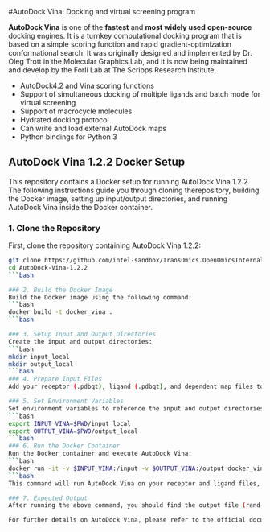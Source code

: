 #AutoDock Vina: Docking and virtual screening program

**AutoDock Vina** is one of the **fastest** and **most widely used** **open-source** docking engines. It is a turnkey computational docking program that is based on a simple scoring function and rapid gradient-optimization conformational search. It was originally designed and implemented by Dr. Oleg Trott in the Molecular Graphics Lab, and it is now being maintained and develop by the Forli Lab at The Scripps Research Institute.

* AutoDock4.2 and Vina scoring functions
* Support of simultaneous docking of multiple ligands and batch mode for virtual screening
* Support of macrocycle molecules
* Hydrated docking protocol
* Can write and load external AutoDock maps
* Python bindings for Python 3

## AutoDock Vina 1.2.2 Docker Setup

This repository contains a Docker setup for running AutoDock Vina 1.2.2. The following instructions guide you through cloning therepository, building the Docker image, setting up input/output directories, and running AutoDock Vina inside the Docker container.
### 1. Clone the Repository

First, clone the repository containing AutoDock Vina 1.2.2:

```bash
git clone https://github.com/intel-sandbox/TransOmics.OpenOmicsInternal/tree/main/applications/AutoDock-Vina-1.2.2
cd AutoDock-Vina-1.2.2
```bash

### 2. Build the Docker Image
Build the Docker image using the following command:
```bash
docker build -t docker_vina .
```bash

### 3. Setup Input and Output Directories
Create the input and output directories:
```bash
mkdir input_local
mkdir output_local
```bash
### 4. Prepare Input Files
Add your receptor (.pdbqt), ligand (.pdbqt), and dependent map files to the input_local directory

### 5. Set Environment Variables
Set environment variables to reference the input and output directories:
```bash
export INPUT_VINA=$PWD/input_local
export OUTPUT_VINA=$PWD/output_local
```bash
### 6. Run the Docker Container
Run the Docker container and execute AutoDock Vina:
```bash
docker run -it -v $INPUT_VINA:/input -v $OUTPUT_VINA:/output docker_vina sh -c "cd /input && vina --receptor protein.pdbqt --ligand rand-1.pdbqt --out /output/rand-1_out.pdbqt --center_x 16.459 --center_y -19.946 --center_z -5.850 --size_x 18 --size_y 18 --size_z 18 --seed 1234 --exhaustiveness 64"
```bash
This command will run AutoDock Vina on your receptor and ligand files, placing the result in the output_local directory.

### 7. Expected Output
After running the above command, you should find the output file (rand-1_out.pdbqt) in the output_local directory.

For further details on AutoDock Vina, please refer to the official documentation(https://autodock-vina.readthedocs.io/en/latest/)
